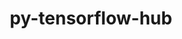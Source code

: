 ---
title: "py-tensorflow-hub"
layout: cache
categories: [package, develop]
meta: {"versions": ["0.12.0"], "compilers": ["gcc@=11.3.0", "gcc@=11.4.0"], "oss": ["ubuntu22.04"], "platforms": ["linux"], "targets": ["x86_64_v3"], "stacks": ["ml-linux-x86_64-cpu", "ml-linux-x86_64-cuda", "ml-linux-x86_64-rocm", "root"], "num_specs": 8, "num_specs_by_stack": {"ml-linux-x86_64-cpu": 8, "ml-linux-x86_64-cuda": 8, "root": 8, "ml-linux-x86_64-rocm": 5}}
spec_details: [{"hash": "axkk3tbvyt46jzvjlvhezodwxe4vafzp", "compiler": "gcc@=11.3.0", "versions": ["0.12.0"], "os": "ubuntu22.04", "platform": "linux", "target": "x86_64_v3", "variants": ["build_system=generic", "patches=e0dd39d"], "stacks": ["ml-linux-x86_64-cpu", "ml-linux-x86_64-cuda", "root", "ml-linux-x86_64-rocm"], "size": "-", "tarball": "https://binaries.spack.io/develop/build_cache/linux-ubuntu22.04-x86_64_v3/gcc-11.3.0/py-tensorflow-hub-0.12.0/linux-ubuntu22.04-x86_64_v3-gcc-11.3.0-py-tensorflow-hub-0.12.0-axkk3tbvyt46jzvjlvhezodwxe4vafzp.spack"}, {"hash": "i7jgydoltb4wkjrqayfp5sp6r3sdcgif", "compiler": "gcc@=11.3.0", "versions": ["0.12.0"], "os": "ubuntu22.04", "platform": "linux", "target": "x86_64_v3", "variants": ["build_system=generic", "patches=e0dd39d"], "stacks": ["ml-linux-x86_64-cpu", "ml-linux-x86_64-cuda", "root", "ml-linux-x86_64-rocm"], "size": "-", "tarball": "https://binaries.spack.io/develop/build_cache/linux-ubuntu22.04-x86_64_v3/gcc-11.3.0/py-tensorflow-hub-0.12.0/linux-ubuntu22.04-x86_64_v3-gcc-11.3.0-py-tensorflow-hub-0.12.0-i7jgydoltb4wkjrqayfp5sp6r3sdcgif.spack"}, {"hash": "4ytjaescholcx2p3xzosubqhlp7ziies", "compiler": "gcc@=11.4.0", "versions": ["0.12.0"], "os": "ubuntu22.04", "platform": "linux", "target": "x86_64_v3", "variants": ["build_system=generic", "patches=e0dd39d"], "stacks": ["ml-linux-x86_64-cpu", "ml-linux-x86_64-cuda", "root"], "size": "-", "tarball": "https://binaries.spack.io/develop/build_cache/linux-ubuntu22.04-x86_64_v3/gcc-11.4.0/py-tensorflow-hub-0.12.0/linux-ubuntu22.04-x86_64_v3-gcc-11.4.0-py-tensorflow-hub-0.12.0-4ytjaescholcx2p3xzosubqhlp7ziies.spack"}, {"hash": "6csx3kiuyvgxrosz4uanlikpimuanrm2", "compiler": "gcc@=11.4.0", "versions": ["0.12.0"], "os": "ubuntu22.04", "platform": "linux", "target": "x86_64_v3", "variants": ["build_system=generic", "patches=e0dd39d"], "stacks": ["ml-linux-x86_64-cpu", "ml-linux-x86_64-cuda", "root"], "size": "-", "tarball": "https://binaries.spack.io/develop/build_cache/linux-ubuntu22.04-x86_64_v3/gcc-11.4.0/py-tensorflow-hub-0.12.0/linux-ubuntu22.04-x86_64_v3-gcc-11.4.0-py-tensorflow-hub-0.12.0-6csx3kiuyvgxrosz4uanlikpimuanrm2.spack"}, {"hash": "x3co4faz6il7rjyaimdf34xjoga25x6h", "compiler": "gcc@=11.4.0", "versions": ["0.12.0"], "os": "ubuntu22.04", "platform": "linux", "target": "x86_64_v3", "variants": ["build_system=generic", "patches=e0dd39d"], "stacks": ["ml-linux-x86_64-cpu", "ml-linux-x86_64-cuda", "root", "ml-linux-x86_64-rocm"], "size": "-", "tarball": "https://binaries.spack.io/develop/build_cache/linux-ubuntu22.04-x86_64_v3/gcc-11.4.0/py-tensorflow-hub-0.12.0/linux-ubuntu22.04-x86_64_v3-gcc-11.4.0-py-tensorflow-hub-0.12.0-x3co4faz6il7rjyaimdf34xjoga25x6h.spack"}, {"hash": "sdsvcrggg5u66z6f4ee3ayxvyrisoblg", "compiler": "gcc@=11.4.0", "versions": ["0.12.0"], "os": "ubuntu22.04", "platform": "linux", "target": "x86_64_v3", "variants": ["build_system=generic", "patches=e0dd39d"], "stacks": ["ml-linux-x86_64-cpu", "ml-linux-x86_64-cuda", "root", "ml-linux-x86_64-rocm"], "size": "-", "tarball": "https://binaries.spack.io/develop/build_cache/linux-ubuntu22.04-x86_64_v3/gcc-11.4.0/py-tensorflow-hub-0.12.0/linux-ubuntu22.04-x86_64_v3-gcc-11.4.0-py-tensorflow-hub-0.12.0-sdsvcrggg5u66z6f4ee3ayxvyrisoblg.spack"}, {"hash": "ffxvlk4ym5ocdcucp5yleokrnqbu6kac", "compiler": "gcc@=11.4.0", "versions": ["0.12.0"], "os": "ubuntu22.04", "platform": "linux", "target": "x86_64_v3", "variants": ["build_system=generic", "patches=e0dd39d"], "stacks": ["ml-linux-x86_64-cpu", "ml-linux-x86_64-cuda", "root"], "size": "-", "tarball": "https://binaries.spack.io/develop/build_cache/linux-ubuntu22.04-x86_64_v3/gcc-11.4.0/py-tensorflow-hub-0.12.0/linux-ubuntu22.04-x86_64_v3-gcc-11.4.0-py-tensorflow-hub-0.12.0-ffxvlk4ym5ocdcucp5yleokrnqbu6kac.spack"}, {"hash": "47s47od5zuzfcvwqyccpmeelshxyez6o", "compiler": "gcc@=11.4.0", "versions": ["0.12.0"], "os": "ubuntu22.04", "platform": "linux", "target": "x86_64_v3", "variants": ["build_system=generic", "patches=e0dd39d"], "stacks": ["ml-linux-x86_64-cpu", "ml-linux-x86_64-cuda", "root", "ml-linux-x86_64-rocm"], "size": "-", "tarball": "https://binaries.spack.io/develop/build_cache/linux-ubuntu22.04-x86_64_v3/gcc-11.4.0/py-tensorflow-hub-0.12.0/linux-ubuntu22.04-x86_64_v3-gcc-11.4.0-py-tensorflow-hub-0.12.0-47s47od5zuzfcvwqyccpmeelshxyez6o.spack"}]
---